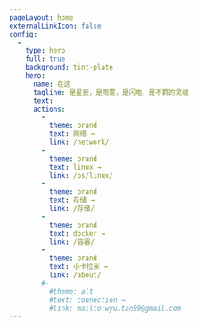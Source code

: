 ```yaml
---
pageLayout: home
externalLinkIcon: false
config:
  -
    type: hero
    full: true
    background: tint-plate
    hero:
      name: 在这
      tagline: 是星辰，是雨雾，是闪电，是不羁的灵魂
      text: 
      actions:
        -
          theme: brand
          text: 网络 →
          link: /network/
        -
          theme: brand
          text: linux →
          link: /os/linux/
        -
          theme: brand
          text: 存储 →
          link: /存储/
        -
          theme: brand
          text: docker →
          link: /容器/       
        -
          theme: brand
          text: 小卡拉米 →
          link: /about/
        #-
          #theme: alt
          #text: connection →
          #link: mailto:wyu.tan99@gmail.com
---
```

